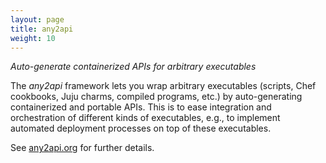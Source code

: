 ```yaml
---
layout: page
title: any2api
weight: 10
---
```


*Auto-generate containerized APIs for arbitrary executables*

The *any2api* framework lets you wrap arbitrary executables (scripts, Chef cookbooks, Juju charms, compiled programs, etc.) by auto-generating containerized and portable APIs. This is to ease integration and orchestration of different kinds of executables, e.g., to implement automated deployment processes on top of these executables.

See [any2api.org](http://any2api.org) for further details.
